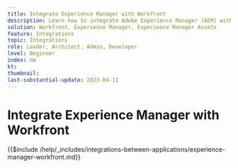 ```yaml
---
title: Integrate Experience Manager with Workfront
description: Learn how to integrate Adobe Experience Manager (AEM) with Workfront.
solution: Workfront, Experience Manager, Experience Manager Assets
feature: Integrations
topic: Integrations
role: Leader, Architect, Admin, Developer
level: Beginner
index: no
kt:
thumbnail:
last-substantial-update: 2023-04-11
---
```


# Integrate Experience Manager with Workfront

{{$include /help/_includes/integrations-between-applications/experience-manager-workfront.md}}
